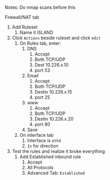 Notes: Do nmap scans before this

Firewall/NAT tab

1. Add Ruleset
   1. Name it ISLAND
2. Click `Actions` beside ruleset and click `edit`
   1. On Rules tab, enter:
      1. DNS
         1. Accept
         2. Both TCP/UDP
         3. Dest 10.226.x.10
         4. port 53
      2. Email
         1. Accept
         2. Both TCP/UDP
         3. Destin 10.226.x.15
         4. port 25 
      3. www
         1. Accept
         2. Both TCP/UDP
         3. Destin 10.226.x.20
         4. port 80
      4. Save
   2. On interface tab
      1. Interface is `eth4`
      2. `In` for direction
3. Test the rules and realize it broke everything
   1. Add Established inbound rule
      1. Accept
      2. All Protocols
      3. Advanced Tab: `Established`